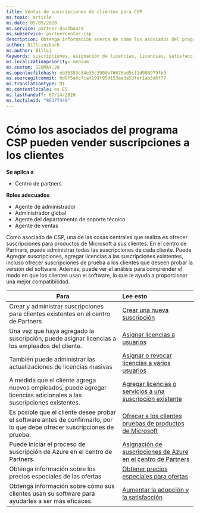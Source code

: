 ```yaml
---
title: Ventas de suscripciones de clientes para CSP
ms.topic: article
ms.date: 05/05/2020
ms.service: partner-dashboard
ms.subservice: partnercenter-csp
description: Obtenga información acerca de cómo los asociados del programa CSP pueden vender suscripciones a los clientes y administrarlas a través del centro de Partners.
author: BillLinzbach
ms.author: BillLi
Keywords: suscripciones, asignación de licencias, licencias, satisfacción del cliente, suscripciones de Azure
ms.localizationpriority: medium
ms.custom: SEOMAY.20
ms.openlocfilehash: eb35353c84e35c3900b76676ed5cf1d908979fb3
ms.sourcegitcommit: 9d0f5e6cfcaf191f95d153ae3a53fef1ab3d6f77
ms.translationtype: MT
ms.contentlocale: es-ES
ms.lasthandoff: 07/14/2020
ms.locfileid: "86377449"
---
```

# <a name="how-csp-program-partners-can-sell-subscriptions-to-customers"></a>Cómo los asociados del programa CSP pueden vender suscripciones a los clientes

**Se aplica a**

-  Centro de partners

**Roles adecuados**

- Agente de administrador
- Administrador global
- Agente del departamento de soporte técnico
- Agente de ventas

Como asociado de CSP, una de las cosas centrales que realiza es ofrecer suscripciones para productos de Microsoft a sus clientes. En el centro de Partners, puede administrar todas las suscripciones de cada cliente. Puede Agregar suscripciones, agregar licencias a las suscripciones existentes, incluso ofrecer suscripciones de prueba a los clientes que deseen probar la versión del software. Además, puede ver el análisis para comprender el modo en que los clientes usan el software, lo que le ayuda a proporcionar una mejor compatibilidad.

|**Para**   |**Lee esto**   |
|----------------------|:----------------------|
|Crear y administrar suscripciones para clientes existentes en el centro de Partners|[Crear una nueva suscripción](create-a-new-subscription.md)|
|Una vez que haya agregado la suscripción, puede asignar licencias a los empleados del cliente.  |[Asignar licencias a usuarios](assign-licenses-to-users.md)|
|También puede administrar las actualizaciones de licencias masivas   |[Asignar o revocar licencias a varios usuarios](bulk-license-provisioning-for-multiple-users.md)|
|A medida que el cliente agrega nuevos empleados, puede agregar licencias adicionales a las suscripciones existentes.   |[Agregar licencias o servicios a una suscripción existente](add-licenses-or-services-to-an-existing-subscription.md)|
|Es posible que el cliente desee probar el software antes de confirmarlo, por lo que debe ofrecer suscripciones de prueba.    |[Ofrecer a los clientes pruebas de productos de Microsoft](offer-your-customers-trials-of-microsoft-products.md)|
|Puede iniciar el proceso de suscripción de Azure en el centro de Partners.   |[Asignación de suscripciones de Azure en el centro de Partners](assign-azure-subscriptions.md)|
|Obtenga información sobre los precios especiales de las ofertas   |[Obtener precios especiales para ofertas](get-special-pricing-for-offers.md)|
|Obtenga información sobre cómo sus clientes usan su software para ayudarles a ser más eficaces.   | [Aumentar la adopción y la satisfacción](increasing-adoption-and-satisfaction.md)   |
